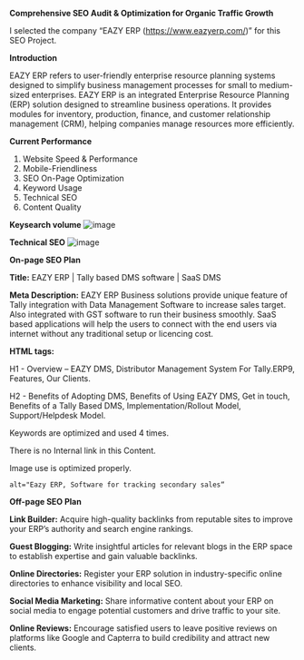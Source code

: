 **Comprehensive SEO Audit & Optimization for Organic Traffic Growth**

 I selected the company “EAZY ERP (https://www.eazyerp.com/)” for this SEO Project.

**Introduction**

EAZY ERP refers to user-friendly enterprise resource planning systems designed to simplify business management processes for small to medium-sized enterprises. EAZY ERP is an integrated Enterprise Resource Planning (ERP) solution designed to streamline business operations. It provides modules for inventory, production, finance, and customer relationship management (CRM), helping companies manage resources more efficiently.

**Current Performance**

  1. Website Speed & Performance
  2. Mobile-Friendliness
  3. SEO On-Page Optimization
  4. Keyword Usage
  5. Technical SEO
  6. Content Quality

**Keysearch volume**
![image](https://github.com/user-attachments/assets/135027d2-8c11-46d1-96c0-f6c86f0792c9)


**Technical SEO**
![image](https://github.com/user-attachments/assets/f4e88c41-ce3b-4794-8b85-53c17c9a2082)

**On-page SEO Plan**

**Title:** EAZY ERP | Tally based DMS software | SaaS DMS

**Meta Description:**
	EAZY ERP Business solutions provide unique feature of Tally integration with Data Management Software to increase sales target. Also integrated with GST software to run their business smoothly. SaaS based applications will help the users to connect with the end users via internet without any traditional setup or licencing cost. 

**HTML tags:**

H1 - Overview – EAZY DMS, Distributor Management System For Tally.ERP9, Features, Our Clients.

H2 - Benefits of Adopting DMS, Benefits of Using EAZY DMS, Get in touch, Benefits of a Tally Based DMS, Implementation/Rollout Model, Support/Helpdesk Model.

Keywords are optimized and used 4 times.

There is no Internal link in this Content.

Image use is optimized properly.

	alt="Eazy ERP, Software for tracking secondary sales“




**Off-page SEO Plan**

**Link Builder:** Acquire high-quality backlinks from reputable sites to improve your ERP’s authority and search engine rankings.

**Guest Blogging:** Write insightful articles for relevant blogs in the ERP space to establish expertise and gain valuable backlinks.

**Online Directories:** Register your ERP solution in industry-specific online directories to enhance visibility and local SEO.

**Social Media Marketing:** Share informative content about your ERP on social media to engage potential customers and drive traffic to your site.

**Online Reviews:** Encourage satisfied users to leave positive reviews on platforms like Google and Capterra to build credibility and attract new clients.



